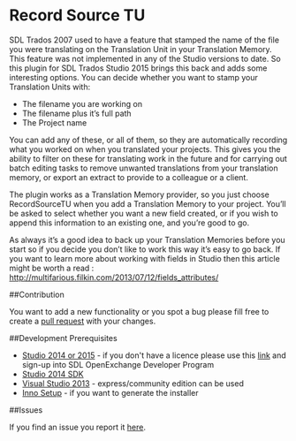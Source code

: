 # Record Source TU

SDL Trados 2007 used to have a feature that stamped the name of the file you were translating on the Translation Unit in your Translation Memory. This feature was not implemented in any of the Studio versions to date. So this plugin for SDL Trados Studio 2015 brings this back and adds some interesting options. You can decide whether you want to stamp your Translation Units with:

-	The filename you are working on
-	The filename plus it’s full path
-	The Project name

You can add any of these, or all of them, so they are automatically recording what you worked on when you translated your projects. This gives you the ability to filter on these for translating work in the future and for carrying out batch editing tasks to remove unwanted translations from your translation memory, or export an extract to provide to a colleague or a client.

The plugin works as a Translation Memory provider, so you just choose RecordSourceTU when you add a Translation Memory to your project. You’ll be asked to select whether you want a new field created, or if you wish to append this information to an existing one, and you’re good to go.

As always it’s a good idea to back up your Translation Memories before you start so if you decide you don’t like to work this way it’s easy to go back. If you want to learn more about working with fields in Studio then this article might be worth a read : http://multifarious.filkin.com/2013/07/12/fields_attributes/

##Contribution

You want to add a new functionality or you spot a bug please fill free to create a [pull request](http://www.codenewbie.org/blogs/how-to-make-a-pull-request) with your changes.

##Development Prerequisites

* [Studio 2014 or 2015](https://oos.sdl.com/asp/products/ssl/account/mydownloads.asp) - if you don't have a licence please use this [link](http://www.translationzone.com/openexchange/developer/index.html) and sign-up into SDL OpenExchange Developer Program
* [Studio 2014 SDK](http://www.translationzone.com/openexchange/developer/sdk.html)
* [Visual Studio 2013](http://www.visualstudio.com/downloads/download-visual-studio-vs) - express/community edition can be used
* [Inno Setup](http://www.jrsoftware.org/isinfo.php) - if you want to generate the installer

##Issues

If you find an issue you report it [here](https://github.com/sdl/SDL-Community/issues).

